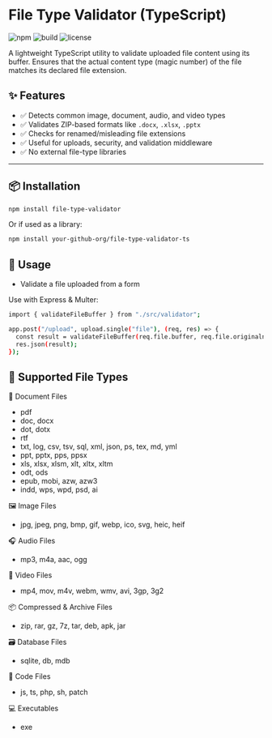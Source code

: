# File Type Validator (TypeScript)

![npm](https://img.shields.io/npm/v/file-type-validator?color=blue) ![build](https://img.shields.io/badge/build-passing-brightgreen) ![license](https://img.shields.io/npm/l/file-type-validator)

A lightweight TypeScript utility to validate uploaded file content using its buffer. Ensures that the actual content type (magic number) of the file matches its declared file extension.

## ✨ Features

- ✅ Detects common image, document, audio, and video types
- ✅ Validates ZIP-based formats like `.docx`, `.xlsx`, `.pptx`
- ✅ Checks for renamed/misleading file extensions
- ✅ Useful for uploads, security, and validation middleware
- ✅ No external file-type libraries

---

## 📦 Installation

```bash
npm install file-type-validator
```

Or if used as a library:

```bash
npm install your-github-org/file-type-validator-ts
```

## 🚀 Usage

- Validate a file uploaded from a form

Use with Express & Multer:

```bash
import { validateFileBuffer } from "./src/validator";

app.post("/upload", upload.single("file"), (req, res) => {
  const result = validateFileBuffer(req.file.buffer, req.file.originalname);
  res.json(result);
});
```

## 🧪 Supported File Types

📄 Document Files

- pdf
- doc, docx
- dot, dotx
- rtf
- txt, log, csv, tsv, sql, xml, json, ps, tex, md, yml
- ppt, pptx, pps, ppsx
- xls, xlsx, xlsm, xlt, xltx, xltm
- odt, ods
- epub, mobi, azw, azw3
- indd, wps, wpd, psd, ai

🖼 Image Files

- jpg, jpeg, png, bmp, gif, webp, ico, svg, heic, heif

🎧 Audio Files

- mp3, m4a, aac, ogg

🎥 Video Files

- mp4, mov, m4v, webm, wmv, avi, 3gp, 3g2

📦 Compressed & Archive Files

- zip, rar, gz, 7z, tar, deb, apk, jar

🗃 Database Files

- sqlite, db, mdb

🧪 Code Files

- js, ts, php, sh, patch

💻 Executables

- exe
